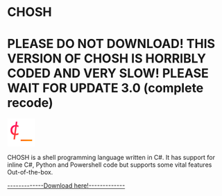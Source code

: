 # CHOSH

<h1>PLEASE DO NOT DOWNLOAD! THIS VERSION OF CHOSH IS HORRIBLY CODED AND VERY SLOW! PLEASE WAIT FOR UPDATE 3.0 (complete recode)</h1>
<img width="64" height="64" src="https://raw.githubusercontent.com/BlackBirdTV/chosh/main/chosh_icon.png">
<p>CHOSH is a shell programming language written in C#. It has support for inline C#, Python and Powershell code but supports some vital features Out-of-the-box.</p>

[-------------Download here!-------------](https://github.com/BlackBirdTV/chosh/raw/main/chosh_setup.exe)
